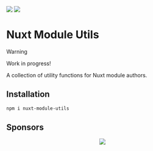[![](https://img.shields.io/npm/v/nuxt-module-utils/latest.svg?style=flat&label=npm&colorA=18181B)](https://npmjs.com/package/nuxt-module-utils)
[![](https://img.shields.io/npm/dm/nuxt-module-utils?style=flat&colorA=18181B&color=blue)](https://npmjs.com/package/nuxt-module-utils)

# Nuxt Module Utils

> [!WARNING]
> Work in progress!

A collection of utility functions for Nuxt module authors.


## Installation

```bash
npm i nuxt-module-utils
```

<!-- ## Usage

```ts
// src/module.ts
import { someUtil } from 'nuxt-module-utils'

export default defineNuxtModule({
  setup() {
  }
})
``` -->

## Sponsors

<p align="center">
  <a href="https://raw.githubusercontent.com/bobbiegoede/static/main/sponsors.svg">
    <img src="https://raw.githubusercontent.com/bobbiegoede/static/main/sponsors.svg" />
  </a>
</p>

